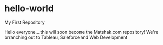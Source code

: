 # hello-world
My First Repository


Hello everyone....this will soon become the Matshak.com repository! 
We're brranching out to Tableau, Saleforce and Web Development

